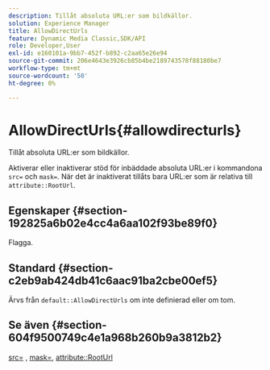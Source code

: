 ```yaml
---
description: Tillåt absoluta URL:er som bildkällor.
solution: Experience Manager
title: AllowDirectUrls
feature: Dynamic Media Classic,SDK/API
role: Developer,User
exl-id: e160101a-9bb7-452f-b892-c2aa65e26e94
source-git-commit: 206e4643e3926cb85b4be2189743578f88180be7
workflow-type: tm+mt
source-wordcount: '50'
ht-degree: 0%

---
```


# AllowDirectUrls{#allowdirecturls}

Tillåt absoluta URL:er som bildkällor.

Aktiverar eller inaktiverar stöd för inbäddade absoluta URL:er i kommandona `src=` och `mask=`. När det är inaktiverat tillåts bara URL:er som är relativa till `attribute::RootUrl`.

## Egenskaper {#section-192825a6b02e4cc4a6aa102f93be89f0}

Flagga.

## Standard {#section-c2eb9ab424db41c6aac91ba2cbe00ef5}

Ärvs från `default::AllowDirectUrls` om inte definierad eller om tom.

## Se även {#section-604f9500749c4e1a968b260b9a3812b2}

[src=](../../../../../is-api/http-ref/image-serving-api-ref/c-http-protocol-reference/c-command-reference/r-src.md#reference-f6506637778c4c69bf106a7924a91ab1) , [mask=](../../../../../is-api/http-ref/image-serving-api-ref/c-http-protocol-reference/c-command-reference/r-mask.md#reference-922254e027404fb890b850e2723ee06e), [attribute::RootUrl](../../../../../is-api/image-catalog/image-serving-api-ref/c-image-catalog-reference/c-attributes-reference/r-rooturl.md#reference-3b0e43881020409cbe642366913cf137)
